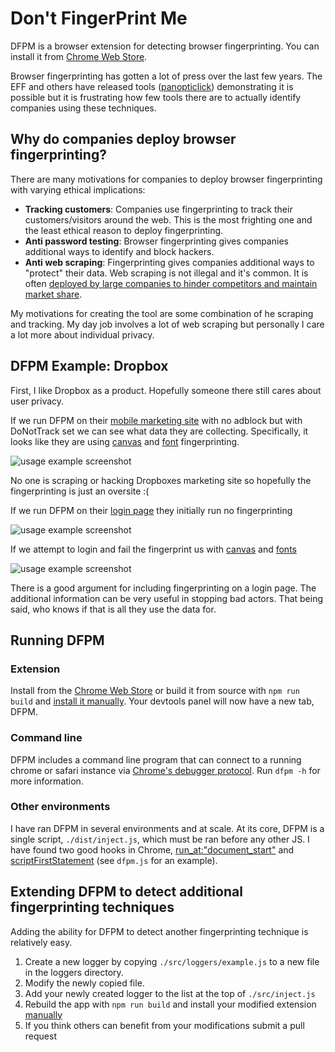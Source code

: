 
# **D**on't **F**inger**P**rint **M**e

DFPM is a browser extension for detecting browser fingerprinting. You can install it from [Chrome Web Store](https://chrome.google.com/webstore/detail/dont-fingerprint-me/nhbedikkbkakbjipijipejfojanppbfg).

Browser fingerprinting has gotten a lot of press over the last few years. The EFF and others have released tools ([panopticlick](https://panopticlick.eff.org/)) demonstrating it is possible but it is frustrating how few tools there are to actually identify companies using these techniques.

## Why do companies deploy browser fingerprinting?

There are many motivations for companies to deploy browser fingerprinting with varying ethical implications:

- **Tracking customers**: Companies use fingerprinting to track their customers/visitors around the web. This is the most frighting one and the least ethical reason to deploy fingerprinting.
- **Anti password testing**: Browser fingerprinting gives companies additional ways to identify and block hackers.
- **Anti web scraping**: Fingerprinting gives companies additional ways to "protect" their data. Web scraping is not illegal and it's common. It is often [deployed by large companies to hinder competitors and maintain market share](http://fortune.com/2017/05/10/amazon-bots/).

My motivations for creating the tool are some combination of he scraping and tracking. My day job involves a lot of web scraping but personally I care a lot more about individual privacy.

## DFPM Example: Dropbox

First, I like Dropbox as a product. Hopefully someone there still cares about user privacy.

If we run DFPM on their [mobile marketing site](https://www.dropbox.com) with no adblock but with DoNotTrack set we can see what data they are collecting. Specifically, it looks like they are using [canvas](https://browserleaks.com/canvas) and [font](https://browserleaks.com/fonts) fingerprinting.

![usage example screenshot](https://raw.githubusercontent.com/freethenation/DFPM/master/docs/example_db_marketing.png)

No one is scraping or hacking Dropboxes marketing site so hopefully the fingerprinting is just an oversite :(

If we run DFPM on their [login page](https://www.dropbox.com/login) they initially run no fingerprinting

![usage example screenshot](https://raw.githubusercontent.com/freethenation/DFPM/master/docs/example_db_login_before_attempt.png)

If we attempt to login and fail the fingerprint us with [canvas](https://browserleaks.com/canvas) and [fonts](https://browserleaks.com/fonts)

![usage example screenshot](https://raw.githubusercontent.com/freethenation/DFPM/master/docs/example_db_login_after_attempt.png)

There is a good argument for including fingerprinting on a login page. The additional information can be very useful in stopping bad actors. That being said, who knows if that is all they use the data for.

## Running DFPM

### Extension

Install from the [Chrome Web Store]() or build it from source with `npm run build` and [install it manually](https://stackoverflow.com/questions/24577024/install-chrome-extension-not-in-the-store). Your devtools panel will now have a new tab, DFPM.

### Command line

DFPM includes a command line program that can connect to a running chrome or safari instance via [Chrome's debugger protocol](https://chromedevtools.github.io/devtools-protocol/). Run `dfpm -h` for more information.

### Other environments

I have ran DFPM in several environments and at scale. At its core, DFPM is a single script, `./dist/inject.js`, which must be ran before any other JS. I have found two good hooks in Chrome, [run_at:"document_start"](https://developer.chrome.com/extensions/content_scripts) and [scriptFirstStatement](https://chromedevtools.github.io/devtools-protocol/tot/Debugger/) (see `dfpm.js` for an example).

## Extending DFPM to detect additional fingerprinting techniques

Adding the ability for DFPM to detect another fingerprinting technique is relatively easy.

1. Create a new logger by copying `./src/loggers/example.js` to a new file in the loggers directory.
2. Modify the newly copied file.
3. Add your newly created logger to the list at the top of `./src/inject.js`
4. Rebuild the app with `npm run build` and install your modified extension [manually](https://stackoverflow.com/questions/24577024/install-chrome-extension-not-in-the-store)
5. If you think others can benefit from your modifications submit a pull request
